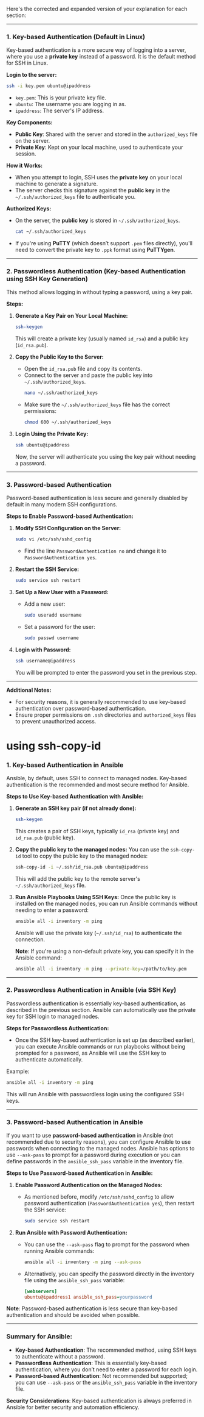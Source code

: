 Here's the corrected and expanded version of your explanation for each section:

---

### 1. **Key-based Authentication (Default in Linux)**

Key-based authentication is a more secure way of logging into a server, where you use a **private key** instead of a password. It is the default method for SSH in Linux.

**Login to the server:**
```bash
ssh -i key.pem ubuntu@ipaddress
```
- `key.pem`: This is your private key file.
- `ubuntu`: The username you are logging in as.
- `ipaddress`: The server's IP address.

**Key Components:**
- **Public Key**: Shared with the server and stored in the `authorized_keys` file on the server.
- **Private Key**: Kept on your local machine, used to authenticate your session.

**How it Works:**
- When you attempt to login, SSH uses the **private key** on your local machine to generate a signature.
- The server checks this signature against the **public key** in the `~/.ssh/authorized_keys` file to authenticate you.

**Authorized Keys:**
- On the server, the **public key** is stored in `~/.ssh/authorized_keys`.
  ```bash
  cat ~/.ssh/authorized_keys
  ```
- If you're using **PuTTY** (which doesn’t support `.pem` files directly), you'll need to convert the private key to `.ppk` format using **PuTTYgen**.

---

### 2. **Passwordless Authentication (Key-based Authentication using SSH Key Generation)**

This method allows logging in without typing a password, using a key pair.

**Steps:**

1. **Generate a Key Pair on Your Local Machine:**
   ```bash
   ssh-keygen
   ```
   This will create a private key (usually named `id_rsa`) and a public key (`id_rsa.pub`).

2. **Copy the Public Key to the Server:**
   - Open the `id_rsa.pub` file and copy its contents.
   - Connect to the server and paste the public key into `~/.ssh/authorized_keys`.
     ```bash
     nano ~/.ssh/authorized_keys
     ```
   - Make sure the `~/.ssh/authorized_keys` file has the correct permissions:
     ```bash
     chmod 600 ~/.ssh/authorized_keys
     ```

3. **Login Using the Private Key:**
   ```bash
   ssh ubuntu@ipaddress
   ```
   Now, the server will authenticate you using the key pair without needing a password.

---

### 3. **Password-based Authentication**

Password-based authentication is less secure and generally disabled by default in many modern SSH configurations.

**Steps to Enable Password-based Authentication:**

1. **Modify SSH Configuration on the Server:**
   ```bash
   sudo vi /etc/ssh/sshd_config
   ```
   - Find the line `PasswordAuthentication no` and change it to `PasswordAuthentication yes`.

2. **Restart the SSH Service:**
   ```bash
   sudo service ssh restart
   ```

3. **Set Up a New User with a Password:**
   - Add a new user:
     ```bash
     sudo useradd username
     ```
   - Set a password for the user:
     ```bash
     sudo passwd username
     ```

4. **Login with Password:**
   ```bash
   ssh username@ipaddress
   ```
   You will be prompted to enter the password you set in the previous step.

---

**Additional Notes:**
- For security reasons, it is generally recommended to use key-based authentication over password-based authentication.
- Ensure proper permissions on `.ssh` directories and `authorized_keys` files to prevent unauthorized access.

# using ssh-copy-id

### 1. **Key-based Authentication in Ansible**

Ansible, by default, uses SSH to connect to managed nodes. Key-based authentication is the recommended and most secure method for Ansible.

**Steps to Use Key-based Authentication with Ansible:**

1. **Generate an SSH key pair (if not already done):**
   ```bash
   ssh-keygen
   ```
   This creates a pair of SSH keys, typically `id_rsa` (private key) and `id_rsa.pub` (public key).

2. **Copy the public key to the managed nodes:**
   You can use the `ssh-copy-id` tool to copy the public key to the managed nodes:
   ```bash
   ssh-copy-id -i ~/.ssh/id_rsa.pub ubuntu@ipaddress
   ```
   This will add the public key to the remote server's `~/.ssh/authorized_keys` file.

3. **Run Ansible Playbooks Using SSH Keys:**
   Once the public key is installed on the managed nodes, you can run Ansible commands without needing to enter a password:
   ```bash
   ansible all -i inventory -m ping
   ```
   Ansible will use the private key (`~/.ssh/id_rsa`) to authenticate the connection.

   **Note**: If you're using a non-default private key, you can specify it in the Ansible command:
   ```bash
   ansible all -i inventory -m ping --private-key=/path/to/key.pem
   ```

---

### 2. **Passwordless Authentication in Ansible (via SSH Key)**

Passwordless authentication is essentially key-based authentication, as described in the previous section. Ansible can automatically use the private key for SSH login to managed nodes.

**Steps for Passwordless Authentication:**

- Once the SSH key-based authentication is set up (as described earlier), you can execute Ansible commands or run playbooks without being prompted for a password, as Ansible will use the SSH key to authenticate automatically.

Example:
```bash
ansible all -i inventory -m ping
```
This will run Ansible with passwordless login using the configured SSH keys.

---

### 3. **Password-based Authentication in Ansible**

If you want to use **password-based authentication** in Ansible (not recommended due to security reasons), you can configure Ansible to use passwords when connecting to the managed nodes. Ansible has options to use `--ask-pass` to prompt for a password during execution or you can define passwords in the `ansible_ssh_pass` variable in the inventory file.

**Steps to Use Password-based Authentication in Ansible:**

1. **Enable Password Authentication on the Managed Nodes:**
   - As mentioned before, modify `/etc/ssh/sshd_config` to allow password authentication (`PasswordAuthentication yes`), then restart the SSH service:
     ```bash
     sudo service ssh restart
     ```

2. **Run Ansible with Password Authentication:**
   - You can use the `--ask-pass` flag to prompt for the password when running Ansible commands:
     ```bash
     ansible all -i inventory -m ping --ask-pass
     ```
   - Alternatively, you can specify the password directly in the inventory file using the `ansible_ssh_pass` variable:
     ```ini
     [webservers]
     ubuntu@ipaddress1 ansible_ssh_pass=yourpassword
     ```

**Note**: Password-based authentication is less secure than key-based authentication and should be avoided when possible.

---

### Summary for Ansible:

- **Key-based Authentication**: The recommended method, using SSH keys to authenticate without a password.
- **Passwordless Authentication**: This is essentially key-based authentication, where you don’t need to enter a password for each login.
- **Password-based Authentication**: Not recommended but supported; you can use `--ask-pass` or the `ansible_ssh_pass` variable in the inventory file.

**Security Considerations**: Key-based authentication is always preferred in Ansible for better security and automation efficiency.
